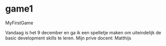 # game1
MyFirstGame

Vandaag is het 9 december en ga ik een spelletje maken om uiteindelijk de basic development skills te leren.
Mijn prive docent: Matthijs
